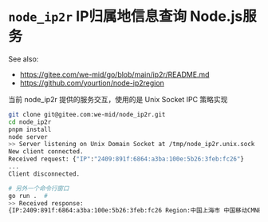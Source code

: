 # `node_ip2r` IP归属地信息查询 Node.js服务

See also:

- https://gitee.com/we-mid/go/blob/main/ip2r/README.md
- https://github.com/yourtion/node-ip2region

当前 node_ip2r 提供的服务交互，使用的是 Unix Socket IPC 策略实现

```sh
git clone git@gitee.com:we-mid/node_ip2r.git
cd node_ip2r
pnpm install
node server
>> Server listening on Unix Domain Socket at /tmp/node_ip2r.unix.sock
New client connected.
Received request: {"IP":"2409:891f:6864:a3ba:100e:5b26:3feb:fc26"}
...
Client disconnected.

# 另外一个命令行窗口
go run .  #
>> Received response:
{IP:2409:891f:6864:a3ba:100e:5b26:3feb:fc26 Region:中国上海市 中国移动CMNET网络 Took:1ms}
```
